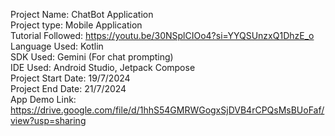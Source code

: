 Project Name: ChatBot Application  
Project type: Mobile Application  
Tutorial Followed: https://youtu.be/30NSplCIOo4?si=YYQSUnzxQ1DhzE_o  
Language Used: Kotlin  
SDK Used: Gemini (For chat prompting)  
IDE Used: Android Studio, Jetpack Compose  
Project Start Date: 19/7/2024  
Project End Date: 21/7/2024  
App Demo Link: https://drive.google.com/file/d/1hhS54GMRWGogxSjDVB4rCPQsMsBUoFaf/view?usp=sharing  

